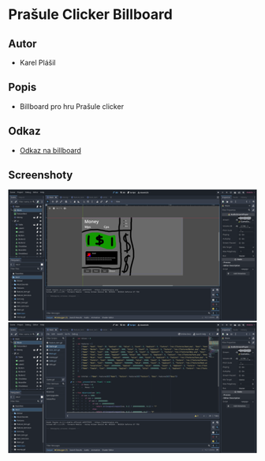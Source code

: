 # **Prašule Clicker Billboard**

## Autor
- Karel Plášil

## Popis
- Billboard pro hru Prašule clicker

## Odkaz
- [Odkaz na billboard](https://on.soundcloud.com/GJjJ8)

## Screenshoty
![Screenshot1](https://github.com/Karel63/Projects/blob/main/PrasuleClicker/Screenshots/Editor2D.png)
![Screenshot2](https://github.com/Karel63/Projects/blob/main/PrasuleClicker/Screenshots/EditorScript.png)